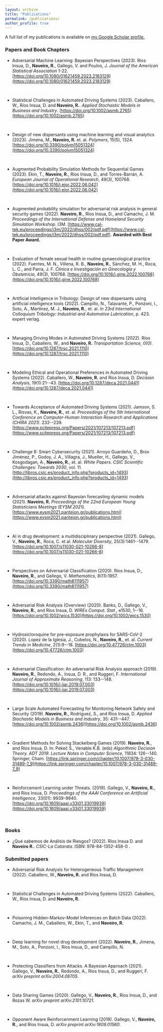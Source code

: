 ```yaml
---
layout: archive
title: "Publications"
permalink: /publications/
author_profile: true
---
```



A full list of my publications is available on <u><a href="https://scholar.google.com/citations?user=77tPQfEAAAAJ&hl=es">my Google Scholar profile</a>.</u>

### Papers and Book Chapters

*  Adversarial Machine Learning: Bayesian Perspectives (2023). Ríos Insua, D., **Naveiro, R.**, Gallego, V. and Poulos, J. *Journal of the American Statistical Association* 1-22. [https://doi.org/10.1080/01621459.2023.2183129](https://doi.org/10.1080/01621459.2023.2183129)
<br>

*  Statistical Challenges in Automated Driving Systems (2023). Caballero, W., Ríos Insua, D. and **Naveiro, R.**. *Applied Stochastic Models in Business and Industry*. [https://doi.org/10.1002/asmb.2765](https://doi.org/10.1002/asmb.2765)
<br>

* Design of new dispersants using machine learning and visual analytics (2023). Jimena, M.,  **Naveiro, R.** et. al.  *Polymers*, 15(5), 1324. [https://doi.org/10.3390/polym15051324](https://doi.org/10.3390/polym15051324)
<br>

*  Augmented Probability Simulation Methods for Sequential Games (2023). Ekin, T.,  **Naveiro, R.**, Ríos Insua, D., and Torres-Barrán, A.   *European Journal of Operational Research*, 49(3), 100768.  [https://doi.org/10.1016/j.ejor.2022.06.042](https://doi.org/10.1016/j.ejor.2022.06.042) 
<br>

*  Augmented probability simulation for adversarial risk analysis in general security games (2022). **Naveiro, R.**, Ríos Insua, D., and Camacho, J. M. *Proceedings of the International Defense and Homeland Security Simulation Workshop*. I3M. [https://www.cal-tek.eu/proceedings/i3m/2022/dhss/002/pdf.pdf](https://www.cal-tek.eu/proceedings/i3m/2022/dhss/002/pdf.pdf). **Awarded with Best Paper Award.** 
<br>
  
*  Evaluation of female sexual health in routine gynaecological practice (2022). Fuentes, M. N., Villena, R. B.,  **Naveiro, R.**, Sánchez, M. H., Roca, L. C., and Parra, J. F.  *Clínica e Investigación en Ginecología y Obstetricia*, 49(3), 100768.  [https://doi.org/10.1016/j.gine.2022.100768](https://doi.org/10.1016/j.gine.2022.100768)  
<br>

*  Artificial Intelligence in Tribology: Design of new dispersants using artificial intelligence tools (2022). Campillo, N., Talavante, P., Ponzoni, I., Soto, A., Martínez, M. J.,  **Naveiro, R.**, et. al.    *In 23rd International Colloquium Tribology: Industrial and Automotive Lubrication*, p. 423. expert verlag.   
<br>

*   Managing Driving Modes in Automated Driving Systems (2022). Ríos Insua, D., Caballero, W., and  **Naveiro, R.**  *Transportation Science, 0(0).*  [https://doi.org/10.1287/trsc.2021.1110](https://doi.org/10.1287/trsc.2021.1110) 
<br>

*  Modeling Ethical and Operational Preferences in Automated Driving Systems (2022). Caballero, W.,  **Naveiro, R.**  and Ríos Insua, D.  *Decision Analysis*, 19(1):21--43.  [https://doi.org/10.1287/deca.2021.0441](https://doi.org/10.1287/deca.2021.0441) 
<br>

*  Towards Acceptance of Automated Driving Systems (2021). Jamson, S. L., Risvas, K.,  **Naveiro, R.**, et. al.  *Proceedings of the 5th International Conference on Computer-Human Interaction Research and Applications (CHIRA 2021)*. 232--239.  [https://www.scitepress.org/Papers/2021/107213/107213.pdf](https://www.scitepress.org/Papers/2021/107213/107213.pdf)
<br>

*  Challenge 8: Smart Cybersecurity (2021). Arroyo Guardeño, D., Brox Jiménez, P., Godoy, J. A., Villagra, J., Mueller, H., Gallego, V., Kosgodagan, A.,   **Naveiro, R.**, et. al.  *White Papers. CSIC Scientific Challenges: Towards 2030*, vol. 11.  [http://libros.csic.es/product_info.php?products_id=1493](http://libros.csic.es/product_info.php?products_id=1493)  
<br>

*  Adversarial attacks against Bayesian forecasting dynamic models (2021).  **Naveiro, R.**  *Proceedings of the 22nd  European Young Statisticians Meetings (EYSM 2021).*  [https://www.eysm2021.panteion.gr/publications.html](https://www.eysm2021.panteion.gr/publications.html)
<br>

*  AI in drug development: a multidisciplinary perspective (2021). Gallego, V.,  **Naveiro, R.**, Roca, C. et al.   *Molecular Diversity*, 25(3):1461--1479.  [https://doi.org/10.1007/s11030-021-10266-8](https://doi.org/10.1007/s11030-021-10266-8) 
<br>

*  Perspectives on Adversarial Classification (2020). Ríos Insua, D.,  **Naveiro, R.**, and  Gallego, V.  *Mathematics*, 8(11):1957.  [https://doi.org/10.3390/math8111957](https://doi.org/10.3390/math8111957) 
<br>

*  Adversarial Risk Analysis (Overview) (2020). Banks, D., Gallego, V.,  **Naveiro, R.**, and Ríos Insua, D.  *WIREs Comput. Stat.*, e1530, 1--16.  [https://doi.org/10.1002/wics.1530](https://doi.org/10.1002/wics.1530) 
<br>

*  Hydroxicloroquine for pre-exposure prophylaxis for SARS-CoV-2 (2020). Lopez de la Iglesia, J., Cubelos, N.,  **Naveiro, R.**, et. al.    *Current Trends in Medicine*, 2(1):9--18.  [https://doi.org/10.47726/ctm.1003](https://doi.org/10.47726/ctm.1003) 
<br>

*  Adversarial Classification: An adversarial Risk Analysis approach (2019).  **Naveiro, R.**, Redondo, A., Insua, D. R., and Ruggeri, F.  *International Journal of Approximate Reasoning*, 113: 133--148.  [https://doi.org/10.1016/j.ijar.2019.07.003](https://doi.org/10.1016/j.ijar.2019.07.003)
<br>

*  Large Scale Automated Forecasting for Monitoring Network Safety and Security (2019).   **Naveiro, R.**, Rodríguez, S., and Ríos Insua, D.  *Applied Stochastic Models in Business and Industry*, 35: 431--447.  [https://doi.org/10.1002/asmb.2436](https://doi.org/10.1002/asmb.2436)
<br>

*  Gradient Methods for Solving Stackelberg Games (2019).  **Naveiro, R.**, and Ríos Insua, D.  In: Pekeč S., Venable K.B. (eds) *Algorithmic Decision Theory. ADT 2019*.  *Lecture Notes in Computer Science*, 11834: 126--140. Springer, Cham.  [https://link.springer.com/chapter/10.1007/978-3-030-31489-7_9](https://link.springer.com/chapter/10.1007/978-3-030-31489-7_9)
<br>

*  Reinforcement Learning under Threats. (2019). Gallego, V.,  **Naveiro, R.**, and Ríos Insua, D.  *Proceedings of the AAAI Conference on Artificial Intelligence*, 33(01): 9939-9940.  [https://doi.org/10.1609/aaai.v33i01.33019939](https://doi.org/10.1609/aaai.v33i01.33019939)
<br>

### Books

* ¿Qué sabemos de Análisis de Riesgos? (2022). Ríos Insua D. and **Naveiro R.**. *CSIC-La Catarata*. ISBN: 978-84-1352-458-0 .

### Submitted papers
* Adversarial Risk Analysis for Heterogeneous Traffic Management (2022).  Caballero, W.,  **Naveiro, R.** and Ríos Insua, D. 
<br>

* Statistical Challenges in Automated Driving Systems (2022). Caballero, W., Ríos Insua, D. and  **Naveiro, R.**
<br>

* Poisoning Hidden-Markov-Model Inferences on Batch Data (2022). Camacho, J. M., Caballero, W., Ekin, T., and  **Naveiro, R.**
<br>

* Deep learning for novel drug development (2022).  **Naveiro, R.**, Jimena, M., Soto, A., Ponzoni, I., Ríos Insua, D., and Campillo, N. 
<br>

* Protecting Classifiers from Attacks. A Bayesian Approach (2021). Gallego, V.,  **Naveiro, R.**, Redondo, A., Ríos Insua, D., and  Ruggeri, F. *arXiv preprint arXiv:2004.08705*. 
<br>

* Data Sharing Games (2020). Gallego, V.,  **Naveiro, R.**, Ríos Insua, D., and Rozas W. *arXiv preprint arXiv:2101.10721*. 
<br>

*  Opponent Aware Reinforcenment Learning (2019). Gallego, V.,  **Naveiro, R.**, and Ríos Insua, D. *arXiv preprint arXiv:1809.01560*. 
<br>


<!--- 
{% if author.googlescholar %}
  You can find my articles on <u><a href="{{author.googlescholar}}">my Google Scholar profile</a>.</u>
{% endif %}

{% include base_path %}

{% for post in site.publications reversed %}
  {% include archive-single.html %}
{% endfor %}
--> 